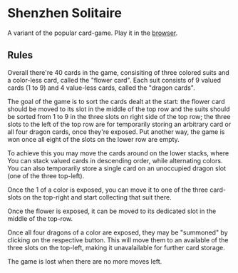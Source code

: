 # Shenzhen Solitaire

A variant of the popular card-game. Play it in the [browser](https://andrenuechter.github.io/shenzhen-solitaire/).

## Rules

Overall there're 40 cards in the game, consisiting of three colored suits and a color-less card, called the "flower card".
Each suit consists of 9 valued cards (1 to 9) and 4 value-less cards, called the "dragon cards".

The goal of the game is to sort the cards dealt at the start: the flower card should be moved to its slot in the middle of the top row and the suits should be sorted from 1 to 9 in the three slots on right side of the top row; the three slots to the left of the top row are for temporarily storing an arbitrary card or all four dragon cards, once they're exposed.
Put another way, the game is won once all eight of the slots on the lower row are empty.

To achieve this you may move the cards around on the lower stacks, where You can stack valued cards in descending order, while alternating colors. You can also temporarily store a single card on an unoccupied dragon slot (one of the three top-left).

Once the 1 of a color is exposed, you can move it to one of the three card-slots on the top-right and start collecting that suit there.

Once the flower is exposed, it can be moved to its dedicated slot in the middle of the top-row.

Once all four dragons of a color are exposed, they may be "summoned" by clicking on the respective button. This will move them to an available of the three slots on the top-left, making it unavalailable for further card storage.

The game is lost when there are no more moves left.